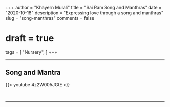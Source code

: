 +++
author = "Khayern Murali"
title = "Sai Ram Song and Manthras"
date = "2020-10-18"
description = "Expressing love through a song and manthras"
slug = "song-manthras"
comments = false
# draft = true
tags = [
    "Nursery",
]
+++

---

## Song and Mantra

{{< youtube 4z2W005JGtE >}}

<br>

---
